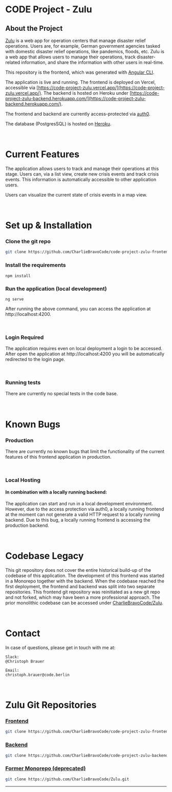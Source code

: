 # CODE Project - Zulu

## About the Project
 
[Zulu](https://app.code.berlin/projects/ckxasczix00460wl8xfzl061u) is a web app for operation centers that manage disaster relief operations. Users are, for example, German government agencies tasked with domestic disaster relief operations, like pandemics, floods, etc. Zulu is a web app that allows users to manage their operations, track disaster-related information, and share the information with other users in real-time.

This repository is the frontend, which was generated with [Angular CLI](https://github.com/angular/angular-cli).

The application is live and running. The frontend is deployed on Vercel, accessible via [https://code-project-zulu.vercel.app/](https://code-project-zulu.vercel.app/). The backend is hosted on Heroku under [https://code-project-zulu-backend.herokuapp.com/](https://code-project-zulu-backend.herokuapp.com/).

The frontend and backend are currently access-protected via [auth0](https://auth0.com/).

The database (PostgresSQL) is hosted on [Heroku](https://www.heroku.com/postgres).

</br>

# Current Features

The application allows users to track and manage their operations at this stage.
Users can, via a list view, create new crisis events and track crisis events. This information is automatically accessible to other application users.

Users can visualize the current state of crisis events in a map view. 


</br>

# Set up & Installation

### Clone the git repo      
```bash
git clone https://github.com/CharlieBravoCode/code-project-zulu-frontend.git
```

### Install the requirements
```
npm install
```

### Run the application (local development)
```
ng serve
```
After running the above command, you can access the application at http://localhost:4200.

</br>

### Login Required
The application requires even on local deployment a login to be accessed. After open the application at http://localhost:4200 you will be automatically redirected to the login page.

</br>

### Running tests
There are currently no special tests in the code base.

</br>

# Known Bugs
### Production
There are currently no known bugs that limit the functionality of the current features of this frontend application in production.

</br>

### Local Hosting 
#### In combination with a locally running backend:
The application can start and run in a local development environment. However, due to the access protection via auth0, a locally running frontend at the moment can not generate a valid HTTP request to a locally running backend. Due to this bug, a locally running frontend is accessing the production backend.

</br>

# Codebase Legacy
This git repository does not cover the entire historical build-up of the codebase of this application. The development of this frontend was started in a Monorepo together with the backend. When the codebase reached the first deployment, the frontend and backend was split into two separate repositories. This frontend git repository was reinitiated as a new git repo and not forked, which may have been a more professional approach. The prior monolithic codebase can be accessed under [CharlieBravoCode/Zulu](https://github.com/CharlieBravoCode/Zulu).


</br>

# Contact

In case of questions, please get in touch with me at: 
```
Slack: 
@Christoph Brauer
```
```
Email:
christoph.brauer@code.berlin
```

</br>

# Zulu Git Repositories
### [Frontend](https://github.com/CharlieBravoCode/code-project-zulu-frontend)    
```bash
git clone https://github.com/CharlieBravoCode/code-project-zulu-frontend.git
```
### [Backend](https://github.com/CharlieBravoCode/code-project-zulu-backend)    
```bash
git clone https://github.com/CharlieBravoCode/code-project-zulu-backend.git
```
### [Former Monorepo (deprecated)](https://github.com/CharlieBravoCode/Zulu)    
```bash
git clone https://github.com/CharlieBravoCode/Zulu.git
```

---------------